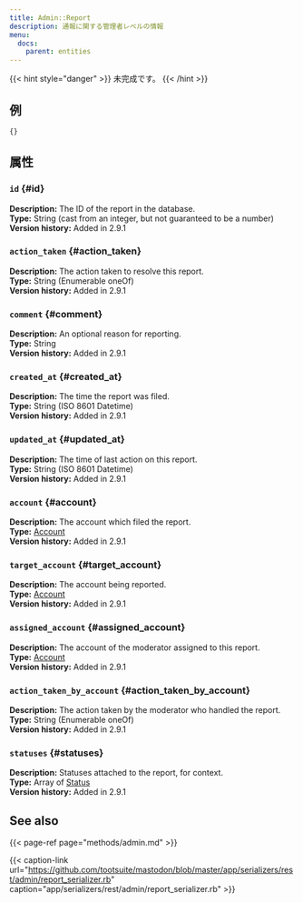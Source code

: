 ```yaml
---
title: Admin::Report
description: 通報に関する管理者レベルの情報
menu:
  docs:
    parent: entities
---
```


{{< hint style="danger" >}}
未完成です。
{{< /hint >}}

## 例

```javascript
{}
```

## 属性

### `id` {#id}

**Description:** The ID of the report in the database.\
**Type:** String \(cast from an integer, but not guaranteed to be a number\)\
**Version history:** Added in 2.9.1

### `action_taken` {#action_taken}

**Description:** The action taken to resolve this report.\
**Type:** String \(Enumerable oneOf\)\
**Version history:** Added in 2.9.1

### `comment` {#comment}

**Description:** An optional reason for reporting.\
**Type:** String\
**Version history:** Added in 2.9.1

### `created_at` {#created_at}

**Description:** The time the report was filed.\
**Type:** String \(ISO 8601 Datetime\)\
**Version history:** Added in 2.9.1

### `updated_at` {#updated_at}

**Description:** The time of last action on this report.\
**Type:** String \(ISO 8601 Datetime\)\
**Version history:** Added in 2.9.1

### `account` {#account}

**Description:** The account which filed the report.\
**Type:** [Account](account.md)\
**Version history:** Added in 2.9.1

### `target_account` {#target_account}

**Description:** The account being reported.\
**Type:** [Account](account.md)\
**Version history:** Added in 2.9.1

### `assigned_account` {#assigned_account}

**Description:** The account of the moderator assigned to this report.\
**Type:** [Account](account.md)\
**Version history:** Added in 2.9.1

### `action_taken_by_account` {#action_taken_by_account}

**Description:** The action taken by the moderator who handled the report.\
**Type:** String \(Enumerable oneOf\)\
**Version history:** Added in 2.9.1

### `statuses` {#statuses}

**Description:** Statuses attached to the report, for context.\
**Type:** Array of [Status](status.md)\
**Version history:** Added in 2.9.1

## See also

{{< page-ref page="methods/admin.md" >}}

{{< caption-link url="https://github.com/tootsuite/mastodon/blob/master/app/serializers/rest/admin/report_serializer.rb" caption="app/serializers/rest/admin/report\_serializer.rb" >}}



